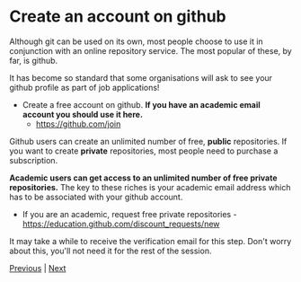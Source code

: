 # Create an account on github

Although git can be used on its own, most people choose to use it in conjunction with an online repository service. The most popular of these, by far, is github.

It has become so standard that some organisations will ask to see your github profile as part of job applications!

* Create a free account on github. **If you have an academic email account you should use it here.**
    * https://github.com/join

Github users can create an unlimited number of free, **public** repositories. If you want to create **private** repositories, most people need to purchase a subscription.

**Academic users can get access to an unlimited number of free private repositories.**  The key to these riches is your academic email address which has to be associated with your github account.

* If you are an academic, request free private repositories - https://education.github.com/discount_requests/new

It may take a while to receive the verification email for this step. Don't worry about this, you'll not need it for the rest of the session.  

[Previous](./installing_software.md) | [Next](./rstudio_project.md)
